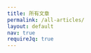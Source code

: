 ```yaml
---
title: 所有文章
permalink: /all-articles/
layout: default
nav: true
requireJq: true
---
```


<script type="text/javascript">
// prepare data from jekyll
var $J = {
  baseUrl: "{{ site.baseurl }}/all-articles/?label=",
  staticUrl: "{{ site.static_url }}",
  labels: [
    "显示全部",
    {% for post in site.posts %}
      {% if post.release %}
        {% for label in post.labels %}
          "{{ label }}",
        {% endfor %}
      {% endif %}
    {% endfor %}
  ],
  posts: [
    {% for post in site.posts %}
      {% if post.release %}
      {
        title: "{{ post.title }}",
        date: "{{ post.date | date: "%Y-%m-%d" }}",
        link: "{{ post.url | prepend: site.baseurl }}",
        labels: [
        {% for label in post.labels %}
          "{{ label }}",
        {% endfor %}
        ]
      },
      {% endif %}
    {% endfor %}
  ]
};
</script>

<div id="main"></div>

<!-- concat React JSX -->

<script src="/assets/js/lib/react/react.min.js"></script>
<script src="/build/articles.js"></script>